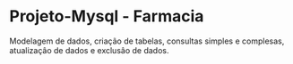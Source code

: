 # Projeto-Mysql - Farmacia
Modelagem de dados, criação de tabelas, consultas simples e complesas, atualizaçâo de dados e exclusâo de dados.
